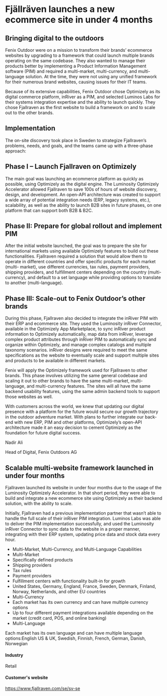 # Fjällräven launches a new ecommerce site in under 4 months

## Bringing digital to the outdoors

Fenix Outdoor were on a mission to transform their brands’ ecommerce websites by
upgrading to a framework that could launch multiple brands operating on the same
codebase. They also wanted to manage their products better by implementing a
Product Information Management software (PIM) and required a multi-market,
multi-currency, and multi-language solution. At the time, they were not using
any unified framework for their numerous brand websites, causing issues for
their IT teams.

Because of its extensive capabilities, Fenix Outdoor chose Optimizely as its
digital commerce platform, inRiver as a PIM, and selected Luminos Labs for their
systems integration expertise and the ability to launch quickly. They chose
Fjallraven as the first website to build a framework on and to scale out to the
other brands.

## Implementation

The on-site discovery took place in Sweden to strategize Fjallraven’s problems,
needs, and goals, and the teams came up with a three-phase approach:

## Phase I – Launch Fjallraven on Optimizely

The main goal was launching an ecommerce platform as quickly as possible, using
Optimizely as the digital engine. The Luminosity Optimizely Accelerator allowed
Fjallraven to save 100s of hours of website discovery, design, and development.
An open-API architecture was created to support a wide array of potential
integration needs (ERP, legacy systems, etc.), scalability, as well as the
ability to launch B2B sites in future phases, on one platform that can support
both B2B & B2C.

## Phase II: Prepare for global rollout and implement PIM

After the initial website launched, the goal was to prepare the site for
international markets using available Optimizely features to build out these
functionalities. Fjallraven required a solution that would allow them to operate
in different countries and offer specific products for each market (multi-
market), use different currencies, tax rules, payment providers, shipping
providers, and fulfillment centers depending on the country (multi-currency),
and default to a set language while providing options to translate to another
(multi-language).

## Phase III: Scale-out to Fenix Outdoor’s other brands

During this phase, Fjallraven also decided to integrate the inRiver PIM with
their ERP and ecommerce site. They used the Luminosity inRiver Connector,
available in the Optimizely App Marketplace, to sync inRiver product information
to Optimizely automatically, map data from inRiver, leverage complex product
attributes through inRiver PIM to automatically sync and organize within
Optimizely, and manage complex catalogs and multiple taxonomy scenarios. inRiver
designs were required to meet the same specifications as the website to
eventually scale and support multiple sites and products to be available in
different markets.

Fenix will apply the Optimizely framework used for Fjallraven to other brands.
This phase involves utilizing the same general codebase and scaling it out to
other brands to have the same multi-market, multi-language, and multi-currency
features. The sites will all have the same backend usability features, using the
same admin backend tools to support those websites as well.

With customers across the world, we knew that updating our digital presence with
a platform for the future would secure our growth trajectory in the outdoor
adventure market. With plans to further integrate our back-end with new ERP, PIM
and other platforms, Optimizely’s open-API architecture made it an easy decision
to cement Optimizely as the foundation for future digital success.

Nadir Ali

Head of Digital, Fenix Outdoors AG

## Scalable multi-website framework launched in under four months

Fjallraven launched its website in under four months due to the usage of the
Luminosity Optimizely Accelerator. In that short period, they were able to build
and integrate a new ecommerce site using Optimizely as their backend solution,
with the ability to scale.

Initially, Fjallraven had a previous implementation partner that wasn’t able to
handle the full scale of their inRiver PIM integration. Luminos Labs was able to
deliver the PIM implementation successfully, and used the Luminosity inRiver
Connector to sync data to the website in a proper manner, integrating with their
ERP system, updating price data and stock data every hour.

- Multi-Market, Multi-Currency, and Multi-Language Capabilities
- Multi-Market
- Specifically defined products
- Shipping providers
- Tax rules
- Payment providers
- Fulfillment centers with functionality built-in for growth
- United States, Germany, England, France, Sweden, Denmark, Finland, Norway, Netherlands, and other EU countries
- Multi-Currency
- Each market has its own currency and can have multiple currency options
- Up to four different payment integrations available depending on the market (credit card, POS, and online banking)
- Multi-Language

Each market has its own language and can have multiple language options:English
US & UK, Swedish, Finnish, French, German, Danish, Norwegian

#### Industry

Retail

#### Customer's website

https://www.fjallraven.com/se/sv-se
